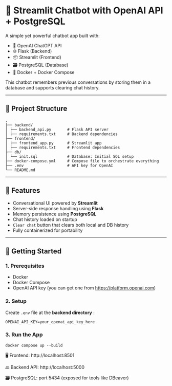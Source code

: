 # 🧠 Streamlit Chatbot with OpenAI API + PostgreSQL

A simple yet powerful chatbot app built with:

- 🧠 OpenAI ChatGPT API
- 🌐 Flask (Backend)
- 📦 Streamlit (Frontend)
- 🗃️ PostgreSQL (Database)
- 🐳 Docker + Docker Compose

This chatbot remembers previous conversations by storing them in a database and supports clearing chat history.

---

## 📁 Project Structure
```
.
├── backend/
│ ├── backend_api.py       # Flask API server
│ ├── requirements.txt     # Backend dependencies
├── frontend/
│ ├── frontend_app.py      # Streamlit app
│ ├── requirements.txt     # Frontend dependencies
├── db/
│ └── init.sql             # Database: Initial SQL setup
├── docker-compose.yml     # Compose file to orchestrate everything
├── .env                   # API key for OpenAI
└── README.md
```


---

## 🚀 Features

- Conversational UI powered by **Streamlit**
- Server-side response handling using **Flask**
- Memory persistence using **PostgreSQL**
- Chat history loaded on startup
- `Clear chat` button that clears both local and DB history
- Fully containerized for portability

---

## 🔧 Getting Started

### 1. Prerequisites

- Docker
- Docker Compose
- OpenAI API key (you can get one from https://platform.openai.com)

### 2. Setup

Create `.env` file at the **backend directory** :
```
OPENAI_API_KEY=your_openai_api_key_here
```

### 3. Run the App
```
docker compose up --build
```
🖥️ Frontend: http://localhost:8501

🔙 Backend API: http://localhost:5000

🗃️ PostgreSQL: port 5434 (exposed for tools like DBeaver)
